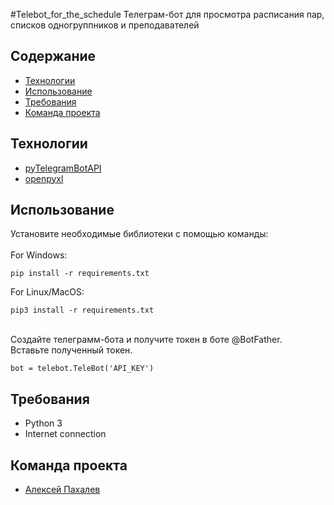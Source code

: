 #Telebot_for_the_schedule
Телеграм-бот для просмотра расписания пар, списков одногруппников и преподавателей
<br>
## Содержание
- [Технологии](#технологии)
- [Использование](#использование)
- [Требования](#требования)
- [Команда проекта](#команда-проекта)
## Технологии
- [pyTelegramBotAPI ](https://pypi.org/project/pyTelegramBotAPI/)
- [openpyxl](https://pypi.org/project/openpyxl/)
## Использование
Установите необходимые библиотеки с помощью команды:
<br>
<br>
For Windows:
```
pip install -r requirements.txt
```
For Linux/MacOS:
```
pip3 install -r requirements.txt
```
<br>
Создайте телеграмм-бота и получите токен в боте @BotFather.
<br>
Вставьте полученный токен.

```
bot = telebot.TeleBot('API_KEY')
```
## Требования
- Python 3
- Internet connection
## Команда проекта
- [Алексей Пахалев](https://github.com/Whynot46)
